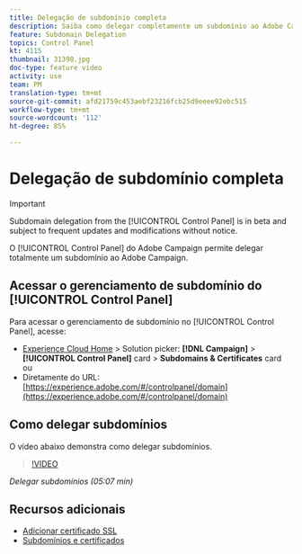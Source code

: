 ```yaml
---
title: Delegação de subdomínio completa
description: Saiba como delegar completamente um subdomínio ao Adobe Campaign.
feature: Subdomain Delegation
topics: Control Panel
kt: 4115
thumbnail: 31390.jpg
doc-type: feature video
activity: use
team: PM
translation-type: tm+mt
source-git-commit: afd21759c453aebf23216fcb25d9eeee92ebc515
workflow-type: tm+mt
source-wordcount: '112'
ht-degree: 85%

---
```



# Delegação de subdomínio completa

>[!IMPORTANT]
>
> Subdomain delegation from the [!UICONTROL Control Panel] is in beta and subject to frequent updates and modifications without notice.

O [!UICONTROL Control Panel] do Adobe Campaign permite delegar totalmente um subdomínio ao Adobe Campaign.

## Acessar o gerenciamento de subdomínio do [!UICONTROL Control Panel]

Para acessar o gerenciamento de subdomínio no [!UICONTROL Control Panel], acesse:

* [Experience Cloud Home](https://experience.adobe.com/#/home) > Solution picker: **[!DNL Campaign]** > **[!UICONTROL Control Panel]** card > **Subdomains &amp; Certificates** card
ou
* Diretamente do URL: [https://experience.adobe.com/#/controlpanel/domain](https://experience.adobe.com/#/controlpanel/domain)

## Como delegar subdomínios

O vídeo abaixo demonstra como delegar subdomínios.

>[!VIDEO](https://video.tv.adobe.com/v/31390?quality=12)

*Delegar subdomínios (05:07 min)*

## Recursos adicionais

* [Adicionar certificado SSL](/help/control-panel-tutorials/subdomains-and-certificates/adding-ssl-certificates.md)
* [Subdomínios e certificados](https://docs.adobe.com/content/help/pt-BR/control-panel/using/subdomains-and-certificates/renewing-subdomain-certificate.html)
